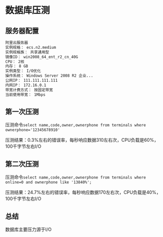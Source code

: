 # 数据库压测

## 服务器配置

```bash
阿里云服务器
实例规格： ecs.n2.medium
实例规格族： 共享通用型
镜像ID： win2008_64_ent_r2_cn_40G
CPU： 2核
内存： 8 GB
实例类型： I/O优化
操作系统： Windows Server 2008 R2 企业...
公网IP： 111.111.111.111
内网IP： 172.16.0.1
带宽计费方式： 按固定带宽
当前使用带宽： 1Mbps
```

## 第一次压测

压测命令`select name,code,owner,ownerphone from terminals where ownerphone='12345678910'`

压测结果：0.3%左右的错误率，每秒响应数据310左右次，CPU负载是60%，100千字节左右I/O

## 第二次压测

压测命令`select name,code,owner,ownerphone from terminals where online=0 and ownerphone like '13840%';`

压测结果：24.7%左右的错误率，每秒响应数据170左右次，CPU负载是40%，100千字节左右I/O

## 总结

数据库主要压力源于I/O